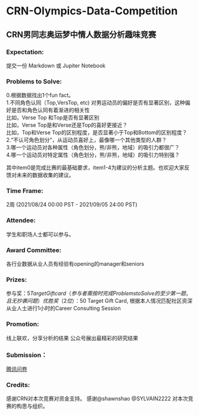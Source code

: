 # CRN-Olympics-Data-Competition

## CRN男同志奥运梦中情人数据分析趣味竞赛

### Expectation:
提交一份 Markdown 或 Jupiter Notebook

### Problems to Solve:
0.根据数据找出1个fun fact。  
1.不同角色认同（Top,VersTop, etc) 对男运动员的偏好是否有显著区别，这种偏好是否和角色认同有着渐进的相关性   
比如，Verse Top 和Top是否有显著区别  
比如，Verse Top是和Verse还是Top的喜好更接近？  
比如，Top和Verse Top的区别程度，是否显著小于Top和Bottom的区别程度？  
2.“不认可角色划分”，从运动员喜好上，最像哪一个其他类型的人群？  
3.哪一个运动员对各种属性（角色划分，熊/非熊，地域）的吸引力都很广？  
4.哪一个运动员对特定属性（角色划分，熊/非熊，地域）的吸引力特别强？  

其中item0是完成比赛的最基础要求，item1-4为建议的分析主题。也欢迎大家反馈对未来的数据收集的建议。

### Time Frame:
2周 (2021/08/24 00:00 PST  - 2021/09/05 24:00 PST)

### Attendee:
学生和职场人士都可以参与。

### Award Committee:
各行业数据从业人员有经验有opening的manager和seniors

### Prizes:
参与奖：$5 Target Gift card （参与者需按时完成Problems to Solve的至少第一题，且无抄袭问题）   
优胜奖（2位）：$50 Target Gift Card, 根据本人情况匹配社区资深从业人士进行1小时的Career Consulting Session

### Promotion:
线上联欢，分享分析的结果
公众号展出最精彩的研究结果

### Submission：
[腾讯问卷](https://wj.qq.com/s2/8922268/bd79/)

### Credits:
感谢CRN对本次竞赛对资金支持。
感谢@shawnshao @SYLVAIN2222 对本次竞赛的构思与组织。
